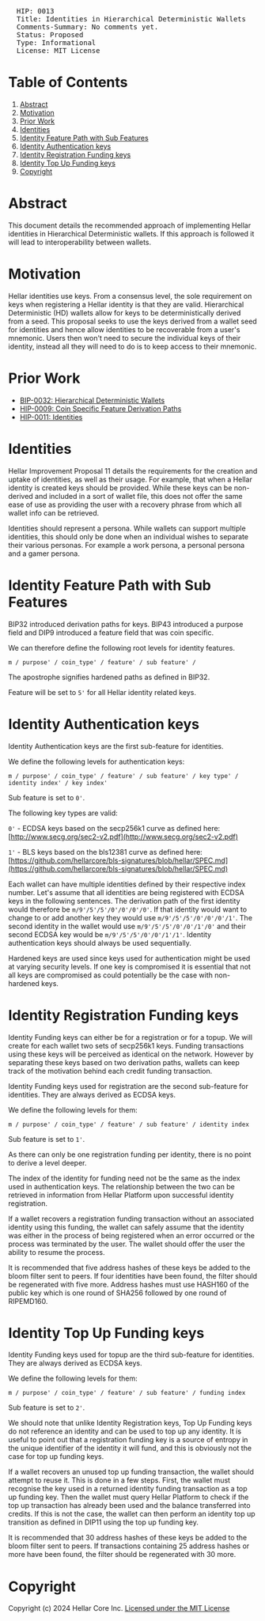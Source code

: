 <pre>
  HIP: 0013
  Title: Identities in Hierarchical Deterministic Wallets
  Comments-Summary: No comments yet.
  Status: Proposed
  Type: Informational
  License: MIT License
</pre>

# Table of Contents

1. [Abstract](#abstract)
1. [Motivation](#motivation)
1. [Prior Work](#prior-work)
1. [Identities](#identities)
1. [Identity Feature Path with Sub Features](#identity-feature-path-with-sub-features)
1. [Identity Authentication keys](#identity-authentication-keys)
1. [Identity Registration Funding keys](#identity-registration-funding-keys)
1. [Identity Top Up Funding keys](#identity-top-up-funding-keys)
1. [Copyright](#copyright)

# Abstract

This document details the recommended approach of implementing Hellar identities in Hierarchical
Deterministic wallets. If this approach is followed it will lead to interoperability between
wallets.

# Motivation

Hellar identities use keys. From a consensus level, the sole requirement on keys when registering a
Hellar identity is that they are valid. Hierarchical Deterministic (HD) wallets allow for keys to be
deterministically derived from a seed. This proposal seeks to use the keys derived from a wallet
seed for identities and hence allow identities to be recoverable from a user's mnemonic. Users then
won't need to secure the individual keys of their identity, instead all they will need to do is to
keep access to their mnemonic.

# Prior Work

* [BIP-0032: Hierarchical Deterministic
  Wallets](https://github.com/bitcoin/bips/blob/master/bip-0032.mediawiki)
* [HIP-0009: Coin Specific Feature Derivation
  Paths](https://github.com/hellarcore/dips/blob/master/dip-0009.md)
* [HIP-0011: Identities](https://github.com/hellarcore/dips/blob/master/dip-0011.md)

# Identities

Hellar Improvement Proposal 11 details the requirements for the creation and uptake of identities, as
well as their usage. For example, that when a Hellar identity is created keys should be provided.
While these keys can be non-derived and included in a sort of wallet file, this does not offer the
same ease of use as providing the user with a recovery phrase from which all wallet info can be
retrieved.

Identities should represent a persona. While wallets can support multiple identities, this should
only be done when an individual wishes to separate their various personas. For example a work
persona, a personal persona and a gamer persona.

# Identity Feature Path with Sub Features

BIP32 introduced derivation paths for keys. BIP43 introduced a purpose field and DIP9 introduced a
feature field that was coin specific.

We can therefore define the following root levels for identity features.

`m / purpose' / coin_type' / feature' / sub feature' /`

The apostrophe signifies hardened paths as defined in BIP32.

Feature will be set to `5'` for all Hellar identity related keys.

# Identity Authentication keys

Identity Authentication keys are the first sub-feature for identities.

We define the following levels for authentication keys:

`m / purpose' / coin_type' / feature' / sub feature' / key type' / identity index' / key index'`

Sub feature is set to `0'`.

The following key types are valid:

`0'` - ECDSA keys based on the secp256k1 curve as defined here:
[http://www.secg.org/sec2-v2.pdf](http://www.secg.org/sec2-v2.pdf)

`1'` - BLS keys based on the bls12381 curve as defined here:
[https://github.com/hellarcore/bls-signatures/blob/hellar/SPEC.md](https://github.com/hellarcore/bls-signatures/blob/hellar/SPEC.md)

Each wallet can have multiple identities defined by their respective index number. Let's assume that
all identities are being registered with ECDSA keys in the following sentences. The derivation path
of the first identity would therefore be `m/9'/5'/5'/0'/0'/0'/0'`. If that identity would want to
change to or add another key they would use `m/9'/5'/5'/0'/0'/0'/1'`. The second identity in the
wallet would use `m/9'/5'/5'/0'/0'/1'/0'` and their second ECDSA key would be
`m/9'/5'/5'/0'/0'/1'/1'`. Identity authentication keys should always be used sequentially.

Hardened keys are used since keys used for authentication might be used at varying security levels.
If one key is compromised it is essential that not all keys are compromised as could potentially be
the case with non-hardened keys.

# Identity Registration Funding keys

Identity Funding keys can either be for a registration or for a topup. We will create for each
wallet two sets of secp256k1 keys. Funding transactions using these keys will be perceived as
identical on the network. However by separating these keys based on two derivation paths, wallets
can keep track of the motivation behind each credit funding transaction.

Identity Funding keys used for registration are the second sub-feature for identities. They are
always derived as ECDSA keys.

We define the following levels for them:

`m / purpose' / coin_type' / feature' / sub feature' / identity index`

Sub feature is set to `1'`.

As there can only be one registration funding per identity, there is no point to derive a level
deeper.

The index of the identity for funding need not be the same as the index used in authentication keys.
The relationship between the two can be retrieved in information from Hellar Platform upon successful
identity registration.

If a wallet recovers a registration funding transaction without an associated identity using this
funding, the wallet can safely assume that the identity was either in the process of being
registered when an error occurred or the process was terminated by the user. The wallet should offer
the user the ability to resume the process.

It is recommended that five address hashes of these keys be added to the bloom filter sent to peers.
If four identities have been found, the filter should be regenerated with five more. Address hashes
must use HASH160 of the public key which is one round of SHA256 followed by one round of RIPEMD160.

# Identity Top Up Funding keys

Identity Funding keys used for topup are the third sub-feature for identities. They are always
derived as ECDSA keys.

We define the following levels for them:

`m / purpose' / coin_type' / feature' / sub feature' / funding index`

Sub feature is set to `2'`.

We should note that unlike Identity Registration keys, Top Up Funding keys do not reference an
identity and can be used to top up any identity. It is useful to point out that a registration
funding key is a source of entropy in the unique identifier of the identity it will fund, and this
is obviously not the case for top up funding keys.

If a wallet recovers an unused top up funding transaction, the wallet should attempt to reuse it.
This is done in a few steps. First, the wallet must recognise the key used in a returned identity
funding transaction as a top up funding key. Then the wallet must query Hellar Platform to check if
the top up transaction has already been used and the balance transferred into credits. If this is
not the case, the wallet can then perform an identity top up transition as defined in DIP11 using
the top up funding key.

It is recommended that 30 address hashes of these keys be added to the bloom filter sent to peers.
If transactions containing 25 address hashes or more have been found, the filter should be
regenerated with 30 more.

# Copyright

Copyright (c) 2024 Hellar Core Inc. [Licensed under the MIT
License](https://opensource.org/licenses/MIT)
